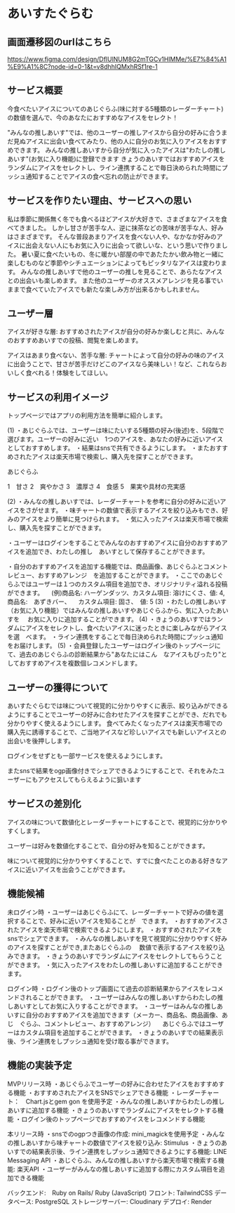 # あいすたぐらむ

## 画面遷移図のurlはこちら
https://www.figma.com/design/DflUlNUM8G2mTGCv1HlMMe/%E7%84%A1%E9%A1%8C?node-id=0-1&t=v8dhhIQMxhRSf1re-1

## サービス概要

今食べたいアイスについてのあじぐらふ(味に対する5種類のレーダーチャート)の数値を選んで、今のあなたにおすすめなアイスをセレクト！

"みんなの推しあいす"では、他のユーザーの推しアイスから自分の好みに合うまだ見ぬアイスに出会い食べてみたり、他の人に自分のお気に入りアイスをおすすめできます。
みんなの推しあいすから自分が気に入ったアイスは"わたしの推しあいす"(お気に入り機能)に登録できます
きょうのあいすではおすすめアイスをランダムにアイスをセレクトし、ライン連携することで毎日決められた時間にプッシュ通知することでアイスの食べ忘れの防止ができます。

## サービスを作りたい理由、サービスへの思い

私は季節に関係無く冬でも食べるほどアイスが大好きで、さまざまなアイスを食べてきました。
しかし甘さが苦手な人、逆に抹茶などの苦味が苦手な人、好みはさまざまです。
そんな普段あまりアイスを食べない人や、なかなか好みのアイスに出会えない人にもお気に入りに出会って欲しいな、という思いで作りました。
暑い夏に食べたいもの、冬に暖かい部屋の中であたたかい飲み物と一緒に楽しむものなど季節やシチュエーションによってもピッタリなアイスは変わります。
みんなの推しあいすで他のユーザーの推しを見ることで、あらたなアイスとの出会いも楽しめます。
また他のユーザーのオススメアレンジを見る事でいままで食べていたアイスでも新たな楽しみ方が出来るかもしれません。

## ユーザー層
アイスが好きな層: 
おすすめされたアイスが自分の好みか楽しむと共に、みんなのおすすめあいすでの投稿、閲覧を楽しめます。

アイスはあまり食べない、苦手な層:
チャートによって自分の好みの味のアイスに出会うことで、甘さが苦手だけどこのアイスなら美味しい！など、これならおいしく食べれる！体験をしてほしい。

## サービスの利用イメージ

トップページではアプリの利用方法を簡単に紹介します。

(1) 
・あじぐらふでは、ユーザーは味にたいする5種類の好み(後述)を、5段階で選びます。ユーザーの好みに近い　1つのアイスを、あなたの好みに近いアイスとしておすすめします。
・結果はsnsで共有できるようにします。
・またおすすめされたアイスは楽天市場で検索し、購入先を探すことができます。

あじぐらふ

1　甘さ
2　爽やかさ
3　濃厚さ
4　食感
5　果実や具材の充実感

(2)
・みんなの推しあいすでは、レーダーチャートを参考に自分の好みに近いアイスをさがせます。
・味チャートの数値で表示するアイスを絞り込みもでき、好みのアイスをより簡単に見つけられます。
・気に入ったアイスは楽天市場で検索し、購入先を探すことができます。

・ユーザーはログインをすることでみんなのおすすめアイスに自分のおすすめアイスを追加でき、わたしの推し　あいすとして保存することができます。

・自分のおすすめアイスを追加する機能では、商品画像、あじぐらふとコメントレビュー、おすすめアレンジ　を追加することができます。
・ここでのあじぐらふではユーザーは１つのカスタム項目を追加でき、オリジナリティ溢れる投稿ができます。
　(例)商品名: ハーゲンダッツ、カスタム項目: 溶けにくさ、値: 4, 商品名:　あずきバー、
    　カスタム項目: 固さ、　値: 5
(3)
・わたしの推しあいす（お気に入り機能）ではみんなの推しあいすやあじぐらふから、気に入ったあいすを
　お気に入りに追加することができます。
(4)
・きょうのあいすではランダムにアイスをセレクトし、食べたいアイスに迷ったときに楽しみながらアイスを選　べます。
・ライン連携をすることで毎日決められた時間にプッシュ通知をお届けします。
(5)
・会員登録したユーザーはログイン後のトップページにて、過去のあじぐらふの診断結果から"あなたにはこん　なアイスもぴったり"としておすすめアイスを複数個レコメンドします。


## ユーザーの獲得について
あいすたぐらむでは味について視覚的に分かりやすくに表示、絞り込みができるようにすることでユーザーの好みに合わせたアイスを探すことができ、だれでも分かりやすく使えるようにします。
食べてみたくなったアイスは楽天市場での購入先に誘導することで、ご当地アイスなど珍しいアイスでも新しいアイスとの出会いを後押しします。

ログインをせずとも一部サービスを使えるようにします。

またsnsで結果をogp画像付きでシェアできるようにすることで、それをみたユーザーにもアクセスしてもらえるように狙います

## サービスの差別化

アイスの味について数値化とレーダーチャートにすることで、視覚的に分かりやすくします。

ユーザーは好みを数値化することで、自分の好みを知ることができます。

味について視覚的に分かりやすくすることで、すでに食べたことのある好きなアイスに近いアイスを出会うことができます。

## 機能候補
未ログイン時
・ユーザーはあじぐらふにて、レーダーチャートで好みの値を選択することで、好みに近いアイスを知ることが　できます。
・おすすめアイスされたアイスを楽天市場で検索できるようにします。
・おすすめされたアイスをsnsでシェアできます。
・みんなの推しあいすを見て視覚的に分かりやすく好みのアイスを探すことができ,またあじぐらふの
　数値で表示するアイスを絞り込みできます。
・きょうのあいすでランダムにアイスをセレクトしてもらうことができます。
・気に入ったアイスをわたしの推しあいすに追加することができます。

ログイン時
・ログイン後のトップ画面にて過去の診断結果からアイスをレコメンドされることができます。
・ユーザーはみんなの推しあいすからわたしの推しあいすとしてお気に入りすることができます。
・ユーザーはみんなの推しあいすに自分のおすすめアイスを追加できます（メーカー、商品名、商品画像、あじ　ぐらふ、コメントレビュー、おすすめアレンジ）
　あじぐらふではユーザーはカスタム項目を追加することができます。
・きょうのあいすでの結果表示後、ライン連携をしプッシュ通知を受け取る事ができます。

## 機能の実装予定

MVPリリース時
・あじぐらふでユーザーの好みに合わせたアイスをおすすめする機能
・おすすめされたアイスをSNSでシェアできる機能
・レーダーチャート：　Chart.jsとgem gon を使用予定
・みんなの推しあいすからわたしの推しあいすに追加する機能
・きょうのあいすでランダムにアイスをセレクトする機能
・ログイン後のトップページでおすすめアイスをレコメンドする機能

本リリース時
・snsでのogpつき画像の作成: mini_magickを使用予定
・みんなの推しあいすから味チャートの数値でアイスを絞り込み: Stimulus
・きょうのあいすでの結果表示後、ライン連携をしプッシュ通知できるようにする機能: LINE Messaging API
・あじぐらふ、みんなの推しあいすから楽天市場で検索する機能: 楽天API
・ユーザーがみんなの推しあいすに追加する際にカスタム項目を追加できる機能

バックエンド:　Ruby on Rails/ Ruby (JavaScript)
フロント: TailwindCSS
データベース: PostgreSQL
ストレージサーバー: Cloudinary
デプロイ: Render
